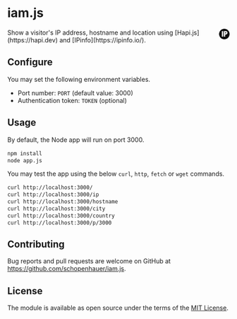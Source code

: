 # iam.js

<img src="https://github.com/schopenhauer/iam.js/blob/master/public/favicon.png" align="right" width="24">
Show a visitor's IP address, hostname and location using [Hapi.js](https://hapi.dev) and [IPinfo](https://ipinfo.io/).

## Configure

You may set the following environment variables.

* Port number: `PORT` (default value: 3000)
* Authentication token: `TOKEN` (optional)

## Usage

By default, the Node app will run on port 3000.

```
npm install
node app.js
```

You may test the app using the below `curl`, `http`, `fetch` or `wget` commands.

```
curl http://localhost:3000/
curl http://localhost:3000/ip
curl http://localhost:3000/hostname
curl http://localhost:3000/city
curl http://localhost:3000/country
curl http://localhost:3000/p/3000
```

## Contributing

Bug reports and pull requests are welcome on GitHub at https://github.com/schopenhauer/iam.js.

## License

The module is available as open source under the terms of the [MIT License](http://opensource.org/licenses/MIT).
